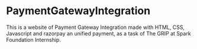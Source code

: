 # PaymentGatewayIntegration
This is a website of Payment Gateway Integration made with HTML, CSS, Javascript and razorpay an unified payment, as a task of The GRIP at Spark Foundation Internship.

